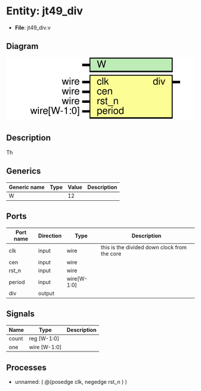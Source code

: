 # Entity: jt49_div

- **File**: jt49_div.v
## Diagram

![Diagram](jt49_div.svg "Diagram")
## Description

 Th
 
## Generics

| Generic name | Type | Value | Description |
| ------------ | ---- | ----- | ----------- |
| W            |      | 12    |             |
## Ports

| Port name | Direction | Type        | Description                                  |
| --------- | --------- | ----------- | -------------------------------------------- |
| clk       | input     | wire        | this is the divided down clock from the core |
| cen       | input     | wire        |                                              |
| rst_n     | input     | wire        |                                              |
| period    | input     | wire[W-1:0] |                                              |
| div       | output    |             |                                              |
## Signals

| Name  | Type         | Description |
| ----- | ------------ | ----------- |
| count | reg [W-1:0]  |             |
| one   | wire [W-1:0] |             |
## Processes
- unnamed: ( @(posedge clk, negedge rst_n ) )
